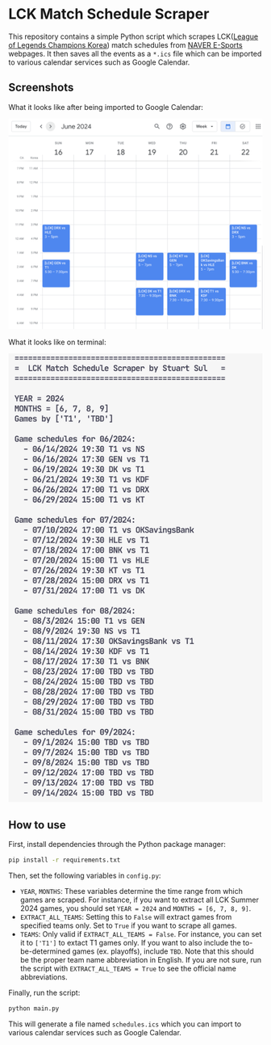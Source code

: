 # LCK Match Schedule Scraper

This repository contains a simple Python script which scrapes LCK([League of Legends Champions Korea](https://en.wikipedia.org/wiki/League_of_Legends_Champions_Korea)) match schedules from [NAVER E-Sports](https://game.naver.com/esports/League_of_Legends/schedule/lck) webpages. It then saves all the events as a `*.ics` file which can be imported to various calendar services such as Google Calendar.

## Screenshots

What it looks like after being imported to Google Calendar:

![google_calendar](img/google_calendar.png)

What it looks like on terminal:

![terminal](img/terminal.png)

## How to use

First, install dependencies through the Python package manager:

```bash
pip install -r requirements.txt
```

Then, set the following variables in `config.py`:

- `YEAR`, `MONTHS`: These variables determine the time range from which games are scraped. For instance, if you want to extract all LCK Summer 2024 games, you should set `YEAR = 2024` and `MONTHS = [6, 7, 8, 9]`.
- `EXTRACT_ALL_TEAMS`: Setting this to `False` will extract games from specified teams only. Set to `True` if you want to scrape all games.
- `TEAMS`: Only valid if `EXTRACT_ALL_TEAMS = False`. For instance, you can set it to `['T1']` to extact T1 games only. If you want to also include the to-be-determined games (ex. playoffs), include `TBD`. Note that this should be the proper team name abbreviation in English. If you are not sure, run the script with `EXTRACT_ALL_TEAMS = True` to see the official name abbreviations.

Finally, run the script:

```bash
python main.py
```

This will generate a file named `schedules.ics` which you can import to various calendar services such as Google Calendar.
